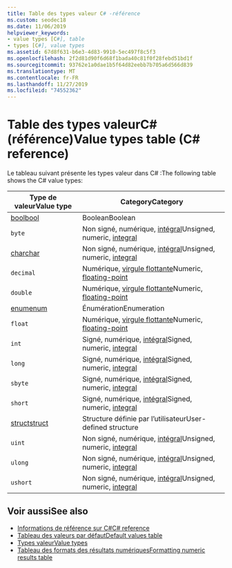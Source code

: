 ```yaml
---
title: Table des types valeur C# -référence
ms.custom: seodec18
ms.date: 11/06/2019
helpviewer_keywords:
- value types [C#], table
- types [C#], value types
ms.assetid: 67d8f631-b6e3-4d83-9910-5ec497f8c5f3
ms.openlocfilehash: 2f2d81d90f6d68f1bada40c81f0f28febd51bd1f
ms.sourcegitcommit: 93762e1a0dae1b5f64d82eebb7b705a6d566d839
ms.translationtype: MT
ms.contentlocale: fr-FR
ms.lasthandoff: 11/27/2019
ms.locfileid: "74552362"
---
```

# <a name="value-types-table-c-reference"></a><span data-ttu-id="8d076-102">Table des types valeurC# (référence)</span><span class="sxs-lookup"><span data-stu-id="8d076-102">Value types table (C# reference)</span></span>

<span data-ttu-id="8d076-103">Le tableau suivant présente les types valeur dans C# :</span><span class="sxs-lookup"><span data-stu-id="8d076-103">The following table shows the C# value types:</span></span>

|<span data-ttu-id="8d076-104">Type de valeur</span><span class="sxs-lookup"><span data-stu-id="8d076-104">Value type</span></span>|<span data-ttu-id="8d076-105">Category</span><span class="sxs-lookup"><span data-stu-id="8d076-105">Category</span></span>|
|----------------|--------------|
|[<span data-ttu-id="8d076-106">bool</span><span class="sxs-lookup"><span data-stu-id="8d076-106">bool</span></span>](../builtin-types/bool.md)|<span data-ttu-id="8d076-107">Boolean</span><span class="sxs-lookup"><span data-stu-id="8d076-107">Boolean</span></span>|
|`byte`|<span data-ttu-id="8d076-108">Non signé, numérique, [intégral](../builtin-types/integral-numeric-types.md)</span><span class="sxs-lookup"><span data-stu-id="8d076-108">Unsigned, numeric, [integral](../builtin-types/integral-numeric-types.md)</span></span>|
|[<span data-ttu-id="8d076-109">char</span><span class="sxs-lookup"><span data-stu-id="8d076-109">char</span></span>](../builtin-types/char.md)|<span data-ttu-id="8d076-110">Non signé, numérique, [intégral](../builtin-types/integral-numeric-types.md)</span><span class="sxs-lookup"><span data-stu-id="8d076-110">Unsigned, numeric, [integral](../builtin-types/integral-numeric-types.md)</span></span>|
|`decimal`|<span data-ttu-id="8d076-111">Numérique, [virgule flottante](../builtin-types/floating-point-numeric-types.md)</span><span class="sxs-lookup"><span data-stu-id="8d076-111">Numeric, [floating-point](../builtin-types/floating-point-numeric-types.md)</span></span>|
|`double`|<span data-ttu-id="8d076-112">Numérique, [virgule flottante](../builtin-types/floating-point-numeric-types.md)</span><span class="sxs-lookup"><span data-stu-id="8d076-112">Numeric, [floating-point](../builtin-types/floating-point-numeric-types.md)</span></span>|
|[<span data-ttu-id="8d076-113">enum</span><span class="sxs-lookup"><span data-stu-id="8d076-113">enum</span></span>](enum.md)|<span data-ttu-id="8d076-114">Énumération</span><span class="sxs-lookup"><span data-stu-id="8d076-114">Enumeration</span></span>|
|`float`|<span data-ttu-id="8d076-115">Numérique, [virgule flottante](../builtin-types/floating-point-numeric-types.md)</span><span class="sxs-lookup"><span data-stu-id="8d076-115">Numeric, [floating-point](../builtin-types/floating-point-numeric-types.md)</span></span>|
|`int`|<span data-ttu-id="8d076-116">Signé, numérique, [intégral](../builtin-types/integral-numeric-types.md)</span><span class="sxs-lookup"><span data-stu-id="8d076-116">Signed, numeric, [integral](../builtin-types/integral-numeric-types.md)</span></span>|
|`long`|<span data-ttu-id="8d076-117">Signé, numérique, [intégral](../builtin-types/integral-numeric-types.md)</span><span class="sxs-lookup"><span data-stu-id="8d076-117">Signed, numeric, [integral](../builtin-types/integral-numeric-types.md)</span></span>|
|`sbyte`|<span data-ttu-id="8d076-118">Signé, numérique, [intégral](../builtin-types/integral-numeric-types.md)</span><span class="sxs-lookup"><span data-stu-id="8d076-118">Signed, numeric, [integral](../builtin-types/integral-numeric-types.md)</span></span>|
|`short`|<span data-ttu-id="8d076-119">Signé, numérique, [intégral](../builtin-types/integral-numeric-types.md)</span><span class="sxs-lookup"><span data-stu-id="8d076-119">Signed, numeric, [integral](../builtin-types/integral-numeric-types.md)</span></span>|
|[<span data-ttu-id="8d076-120">struct</span><span class="sxs-lookup"><span data-stu-id="8d076-120">struct</span></span>](struct.md)|<span data-ttu-id="8d076-121">Structure définie par l’utilisateur</span><span class="sxs-lookup"><span data-stu-id="8d076-121">User-defined structure</span></span>|
|`uint`|<span data-ttu-id="8d076-122">Non signé, numérique, [intégral](../builtin-types/integral-numeric-types.md)</span><span class="sxs-lookup"><span data-stu-id="8d076-122">Unsigned, numeric, [integral](../builtin-types/integral-numeric-types.md)</span></span>|
|`ulong`|<span data-ttu-id="8d076-123">Non signé, numérique, [intégral](../builtin-types/integral-numeric-types.md)</span><span class="sxs-lookup"><span data-stu-id="8d076-123">Unsigned, numeric, [integral](../builtin-types/integral-numeric-types.md)</span></span>|
|`ushort`|<span data-ttu-id="8d076-124">Non signé, numérique, [intégral](../builtin-types/integral-numeric-types.md)</span><span class="sxs-lookup"><span data-stu-id="8d076-124">Unsigned, numeric, [integral](../builtin-types/integral-numeric-types.md)</span></span>|

## <a name="see-also"></a><span data-ttu-id="8d076-125">Voir aussi</span><span class="sxs-lookup"><span data-stu-id="8d076-125">See also</span></span>

- [<span data-ttu-id="8d076-126">Informations de référence sur C#</span><span class="sxs-lookup"><span data-stu-id="8d076-126">C# reference</span></span>](../index.md)
- [<span data-ttu-id="8d076-127">Tableau des valeurs par défaut</span><span class="sxs-lookup"><span data-stu-id="8d076-127">Default values table</span></span>](default-values-table.md)
- [<span data-ttu-id="8d076-128">Types valeur</span><span class="sxs-lookup"><span data-stu-id="8d076-128">Value types</span></span>](value-types.md)
- [<span data-ttu-id="8d076-129">Tableau des formats des résultats numériques</span><span class="sxs-lookup"><span data-stu-id="8d076-129">Formatting numeric results table</span></span>](formatting-numeric-results-table.md)
